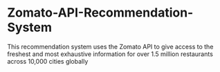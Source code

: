 # Zomato-API-Recommendation-System
This recommendation system uses the Zomato API to give access to the freshest and most exhaustive information for over 1.5 million restaurants across 10,000 cities globally
